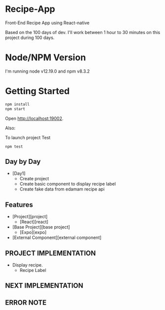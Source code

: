 # Recipe-App

Front-End Recipe App using React-native

Based on the 100 days of dev. I'll work between 1 hour to 30 minutes on this project during 100 days.

# Node/NPM Version

I'm running node v12.19.0 and npm v8.3.2

# Getting Started

```sh
npm install
npm start
```

Open [http://localhost:19002](http://localhost:19002).

Also:

To launch project Test

```
npm test
```

## Day by Day
- [Day1]
  - Create project
  - Create basic component to display recipe label
  - Create fake data from edamam recipe api

## Features

- [Project][project]
  - [React][react]
- [Base Project][base project]
  - [Expo][expo]
- [External Component][external component]

## PROJECT IMPLEMENTATION

- Display recipe.
  - Recipe Label

## NEXT IMPLEMENTATION


## ERROR NOTE

